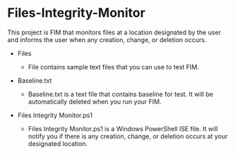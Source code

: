 # Files-Integrity-Monitor
This project is FIM that monitors files at a location designated by the user and informs the user when any creation, change, or deletion occurs.

+ Files
  + File contains sample text files that you can use to test FIM.

+ Baseline.txt
  + Baseline.txt is a text file that contains baseline for test. It will be automatically deleted when you run your FIM.

+ Files Integrity Monitor.ps1
  + Files Integrity Monitor.ps1 is a Windows PowerShell ISE file. It will notify you if there is any creation, change, or deletion occurs at your designated location.

